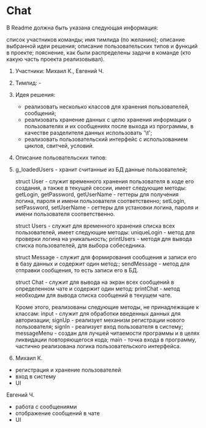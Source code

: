 # Chat
В Readme должна быть указана следующая информация:

список участников команды;
имя тимлида (по желанию);
описание выбранной идеи решения;
описание пользовательских типов и функций в проекте;
пояснение, как были распределены задачи в команде (кто какую часть проекта реализовывал).

1) Участники: Михаил К., Евгений Ч.
2) Тимлид: -
3) Идея решения: 
    * реализовать несколько классов для хранения пользователей, сообщений;
    * реализовать хранение данных с целю хранения информации о пользователях и их сообщениях после выхода из программы, в качестве разделителя данных использовать '\t';
    * реализовать пользовательский интерфейс с использованием циклов, свитчей, условий.
4) Описание польовательских типов:
5)
    g_loadedUsers - хранит считанные из БД данные пользователей;

    struct User - служит временного хранения пользователя в ходе его создания, а также в текущей сессии, имеет следующие методы:
    getLogin, getPassword, getUserName - геттеры для получения логина, пароля и имени пользователя соответственно;
    setLogin, setPassword, setUserName - сеттеры для установки логина, пароля и имени пользователя соответственно.
    
    struct Users - служит для временного хранения списка всех пользователей, имеет следующие методы:
    uniqueLogin - метод для проверки логина на уникальность;
    printUsers  - методя для вывода списка пользователей, для выбора собеседника.
   
    struct Message - служит для формирования сообщения и записи его в базу данных и содержит один метод:;
    sendMessage - метод для отправки сообщения, то есть записи его в БД.
    
    struct Chat - служит для вывода на экран всех сообщений в определенном чате и содержит один метод:
    printChat - метод необходим для вывода списка сообщений в текущем чате.
    
    Кроме этого, реализованы следующие методы, не принадлежащие к классам:
    input       - служит для обработки введенных данных для авторизации;
    signUp      - реализует механизм регистрации нового пользователя;
    signIn      - реализует вход пользователя в систему;
    messageMenu - создан для лучшей читаемости программы и в целях ликвидации повторяющегося кода;
    main        - точка входа в программу, частично реализована логика пользовательского интерфейса.
5) Михаил К. 
  * регистрация и хранение пользователей
  * вход в систему
  * UI
  
  Евгений Ч.
  * работа с сообщениями
  * отображение сообщений в чате
  * UI
